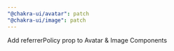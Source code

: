 ```yaml
---
"@chakra-ui/avatar": patch
"@chakra-ui/image": patch
---
```


Add referrerPolicy prop to Avatar & Image Components

